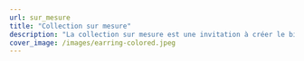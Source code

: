 ```yaml
---
url: sur_mesure 
title: "Collection sur mesure"
description: "La collection sur mesure est une invitation à créer le bijou de vos rêves. En collaboration avec notre artisan joaillier, donnez vie à une pièce unique qui raconte votre histoire. Chaque bijou est façonné à la main avec des matériaux d'exception, pour une création qui vous ressemble."
cover_image: /images/earring-colored.jpeg
---
```

